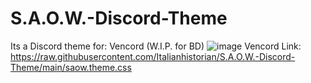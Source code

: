 # S.A.O.W.-Discord-Theme
Its a Discord theme for: Vencord (W.I.P. for BD)
![image](https://github.com/Italianhistorian/S.A.O.W.-Discord-Theme/assets/141514475/fb3ba09d-4f7d-422f-afda-352375935bc8)
Vencord Link: https://raw.githubusercontent.com/Italianhistorian/S.A.O.W.-Discord-Theme/main/saow.theme.css
